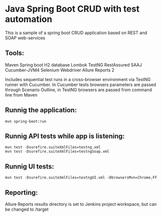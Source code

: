 # Java Spring Boot CRUD with test automation

This is a sample of a spring boot CRUD application based on REST and SOAP web-services

## Tools:

Maven
Spring boot
H2 database
Lombok
TestNG
RestAssured
SAAJ
Cucumber-JVM4
Selenium Webdriver
Allure Reports 2

Includes sequential test runs in a cross-browser environment via TestNG runner with Cucumber.
In Cucumber tests browsers parameters are passed through Scenario Outline, in TestNG browsers are passed from command line from Maven

## Runnig the application:
```
mvn spring-boot:run
```

## Runnig API tests while app is listening:
```
mvn test -Dsurefire.suiteXmlFiles=testng.xml
mvn test -Dsurefire.suiteXmlFiles=testngSoap.xml
```

## Runnig UI tests:
```
mvn test -Dsurefire.suiteXmlFiles=testngUI.xml -DbrowsersMvn=Chrome,FF
```

## Reporting:
Allure Reports results directory is set to Jenkins project workspace, but can be changed to /target
